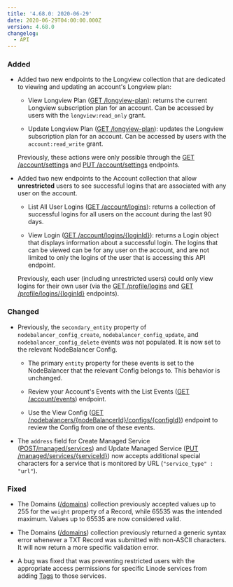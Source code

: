 ```yaml
---
title: '4.68.0: 2020-06-29'
date: 2020-06-29T04:00:00.000Z
version: 4.68.0
changelog:
  - API
---
```


### Added

- Added two new endpoints to the Longview collection that are dedicated to viewing and updating an account's Longview plan:

    - View Longview Plan ([GET /longview-plan](https://developers.linode.com/api/v4/longview-plan)): returns the current Longview subscription plan for an account. Can be accessed by users with the `longview:read_only` grant.

    - Update Longview Plan ([GET /longview-plan](https://developers.linode.com/api/v4/longview-plan)): updates the Longview subscription plan for an account. Can be accessed by users with the `account:read_write` grant.

    Previously, these actions were only possible through the [GET /account/settings](https://developers.linode.com/api/v4/account-settings) and [PUT /account/settings](https://developers.linode.com/api/v4/account-settings/#put) endpoints.

- Added two new endpoints to the Account collection that allow **unrestricted** users to see successful logins that are associated with any user on the account.

    - List All User Logins ([GET /account/logins](https://developers.linode.com/api/v4/account-logins)): returns a collection of successful logins for all users on the account during the last 90 days.

    - View Login ([GET /account/logins/{loginId}](https://developers.linode.com/api/v4/account-logins-login-id)): returns a Login object that displays information about a successful login. The logins that can be viewed can be for any user on the account, and are not limited to only the logins of the user that is accessing this API endpoint.

    Previously, each user (including unrestricted users) could only view logins for their own user (via the [GET /profile/logins](
https://api.linode.com/v4/profile/logins) and [GET /profile/logins/{loginId}](https://developers.linode.com/api/v4/profile-logins-login-id) endpoints).

### Changed

- Previously, the `secondary_entity` property of `nodebalancer_config_create`, `nodebalancer_config_update`, and `nodebalancer_config_delete` events was not populated. It is now set to the relevant NodeBalancer Config.

    - The primary `entity` property for these events is set to the NodeBalancer that the relevant Config belongs to. This behavior is unchanged.

    - Review your Account's Events with the List Events ([GET /account/events](https://developers.linode.com/api/v4/account-events)) endpoint.

    - Use the View Config ([GET /nodebalancers/{nodeBalancerId}/configs/{configId}](https://developers.linode.com/api/v4/nodebalancers-node-balancer-id-configs-config-id)) endpoint
    to review the Config from one of these events.

- The `address` field for Create Managed Service ([POST/managed/services](/api/v4/managed-services/#post)) and Update Managed Service ([PUT /managed/services/{serviceId}](/api/v4/managed-services-service-id/#put)) now accepts additional special characters for a service that is monitored by URL (`"service_type" : "url"`).


### Fixed

- The Domains ([/domains](https://developers.linode.com/api/v4/domains)) collection previously accepted values up to 255 for the `weight` property of a Record, while 65535 was the intended maximum. Values up to 65535 are now considered valid.

- The Domains ([/domains](https://developers.linode.com/api/v4/domains)) collection previously returned a generic syntax error whenever a TXT Record was submitted with non-ASCII characters. It will now return a more specific validation error.

- A bug was fixed that was preventing restricted users with the appropriate access permissions for specific Linode services from adding [Tags](/api/v4/tags/#post) to those services.